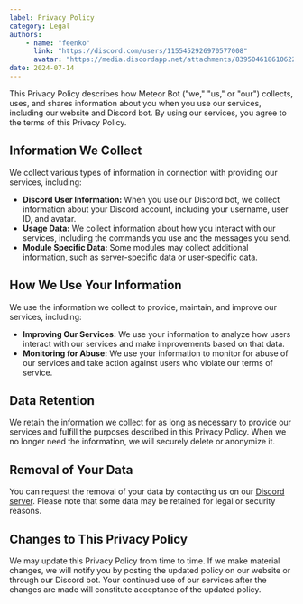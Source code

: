 ```yaml
---
label: Privacy Policy
category: Legal
authors:
    - name: "feenko"
      link: "https://discord.com/users/1155452926970577008"
      avatar: "https://media.discordapp.net/attachments/839504618610622564/1262075369683419147/avatar.png?ex=669546c8&is=6693f548&hm=172d5dd9deb726a02040f6f1c1b4b376c1e2fd609a966c541b99125b714dc250&=&format=webp&quality=lossless&width=671&height=671"
date: 2024-07-14
---
```


This Privacy Policy describes how Meteor Bot ("we," "us," or "our") collects, uses, and shares information about you when you use our services, including our website and Discord bot. By using our services, you agree to the terms of this Privacy Policy.

## Information We Collect

We collect various types of information in connection with providing our services, including:

- **Discord User Information:** When you use our Discord bot, we collect information about your Discord account, including your username, user ID, and avatar.
- **Usage Data:** We collect information about how you interact with our services, including the commands you use and the messages you send.
- **Module Specific Data:** Some modules may collect additional information, such as server-specific data or user-specific data.

## How We Use Your Information

We use the information we collect to provide, maintain, and improve our services, including:

- **Improving Our Services:** We use your information to analyze how users interact with our services and make improvements based on that data.
- **Monitoring for Abuse:** We use your information to monitor for abuse of our services and take action against users who violate our terms of service.

## Data Retention

We retain the information we collect for as long as necessary to provide our services and fulfill the purposes described in this Privacy Policy. When we no longer need the information, we will securely delete or anonymize it.

## Removal of Your Data

You can request the removal of your data by contacting us on our [Discord server](https://discord.gg/fVhYe98YPu). Please note that some data may be retained for legal or security reasons.

## Changes to This Privacy Policy

We may update this Privacy Policy from time to time. If we make material changes, we will notify you by posting the updated policy on our website or through our Discord bot. Your continued use of our services after the changes are made will constitute acceptance of the updated policy.